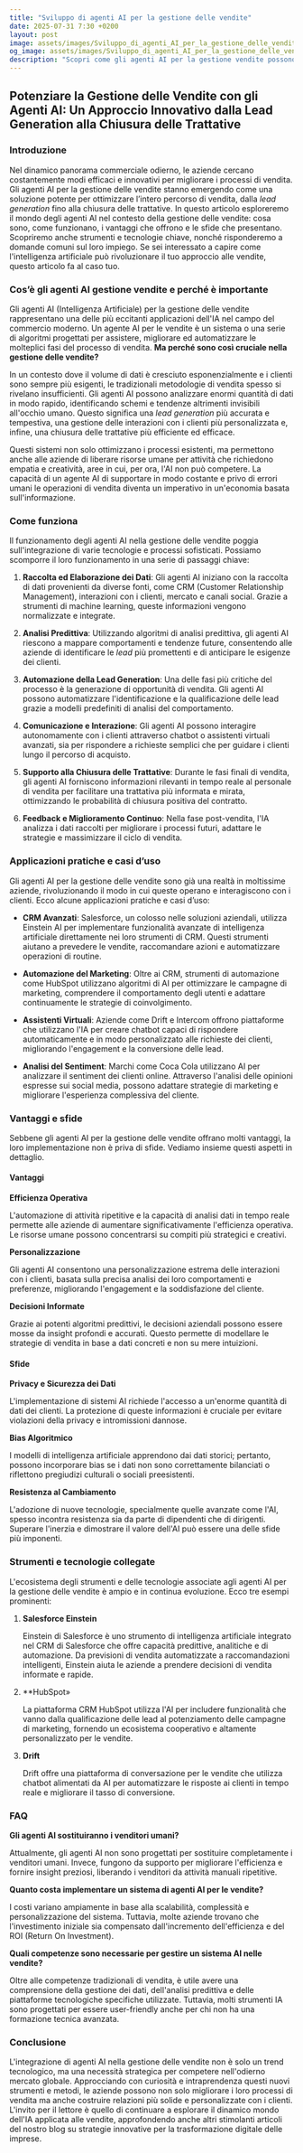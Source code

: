 ```yaml
---
title: "Sviluppo di agenti AI per la gestione delle vendite"
date: 2025-07-31 7:30 +0200
layout: post
image: assets/images/Sviluppo_di_agenti_AI_per_la_gestione_delle_vendite.jpg
og_image: assets/images/Sviluppo_di_agenti_AI_per_la_gestione_delle_vendite.jpg
description: "Scopri come gli agenti AI per la gestione vendite possono rivoluzionare la tua strategia, dall'automazione delle vendite alla chiusura delle trattative."
---
```


## Potenziare la Gestione delle Vendite con gli Agenti AI: Un Approccio Innovativo dalla Lead Generation alla Chiusura delle Trattative

### Introduzione

Nel dinamico panorama commerciale odierno, le aziende cercano costantemente modi efficaci e innovativi per migliorare i processi di vendita. Gli agenti AI per la gestione delle vendite stanno emergendo come una soluzione potente per ottimizzare l’intero percorso di vendita, dalla *lead generation* fino alla chiusura delle trattative. In questo articolo esploreremo il mondo degli agenti AI nel contesto della gestione delle vendite: cosa sono, come funzionano, i vantaggi che offrono e le sfide che presentano. Scopriremo anche strumenti e tecnologie chiave, nonché risponderemo a domande comuni sul loro impiego. Se sei interessato a capire come l'intelligenza artificiale può rivoluzionare il tuo approccio alle vendite, questo articolo fa al caso tuo.

### Cos’è gli agenti AI gestione vendite e perché è importante

Gli agenti AI (Intelligenza Artificiale) per la gestione delle vendite rappresentano una delle più eccitanti applicazioni dell'IA nel campo del commercio moderno. Un agente AI per le vendite è un sistema o una serie di algoritmi progettati per assistere, migliorare ed automatizzare le molteplici fasi del processo di vendita. **Ma perché sono così cruciale nella gestione delle vendite?**

In un contesto dove il volume di dati è cresciuto esponenzialmente e i clienti sono sempre più esigenti, le tradizionali metodologie di vendita spesso si rivelano insufficienti. Gli agenti AI possono analizzare enormi quantità di dati in modo rapido, identificando schemi e tendenze altrimenti invisibili all'occhio umano. Questo significa una *lead generation* più accurata e tempestiva, una gestione delle interazioni con i clienti più personalizzata e, infine, una chiusura delle trattative più efficiente ed efficace.

Questi sistemi non solo ottimizzano i processi esistenti, ma permettono anche alle aziende di liberare risorse umane per attività che richiedono empatia e creatività, aree in cui, per ora, l'AI non può competere. La capacità di un agente AI di supportare in modo costante e privo di errori umani le operazioni di vendita diventa un imperativo in un'economia basata sull'informazione.

### Come funziona

Il funzionamento degli agenti AI nella gestione delle vendite poggia sull'integrazione di varie tecnologie e processi sofisticati. Possiamo scomporre il loro funzionamento in una serie di passaggi chiave:

1. **Raccolta ed Elaborazione dei Dati**: Gli agenti AI iniziano con la raccolta di dati provenienti da diverse fonti, come CRM (Customer Relationship Management), interazioni con i clienti, mercato e canali social. Grazie a strumenti di machine learning, queste informazioni vengono normalizzate e integrate.

2. **Analisi Predittiva**: Utilizzando algoritmi di analisi predittiva, gli agenti AI riescono a mappare comportamenti e tendenze future, consentendo alle aziende di identificare le *lead* più promettenti e di anticipare le esigenze dei clienti.

3. **Automazione della Lead Generation**: Una delle fasi più critiche del processo è la generazione di opportunità di vendita. Gli agenti AI possono automatizzare l'identificazione e la qualificazione delle lead grazie a modelli predefiniti di analisi del comportamento.

4. **Comunicazione e Interazione**: Gli agenti AI possono interagire autonomamente con i clienti attraverso chatbot o assistenti virtuali avanzati, sia per rispondere a richieste semplici che per guidare i clienti lungo il percorso di acquisto.

5. **Supporto alla Chiusura delle Trattative**: Durante le fasi finali di vendita, gli agenti AI forniscono informazioni rilevanti in tempo reale al personale di vendita per facilitare una trattativa più informata e mirata, ottimizzando le probabilità di chiusura positiva del contratto.

6. **Feedback e Miglioramento Continuo**: Nella fase post-vendita, l'IA analizza i dati raccolti per migliorare i processi futuri, adattare le strategie e massimizzare il ciclo di vendita.

### Applicazioni pratiche e casi d’uso

Gli agenti AI per la gestione delle vendite sono già una realtà in moltissime aziende, rivoluzionando il modo in cui queste operano e interagiscono con i clienti. Ecco alcune applicazioni pratiche e casi d’uso:

- **CRM Avanzati**: Salesforce, un colosso nelle soluzioni aziendali, utilizza Einstein AI per implementare funzionalità avanzate di intelligenza artificiale direttamente nei loro strumenti di CRM. Questi strumenti aiutano a prevedere le vendite, raccomandare azioni e automatizzare operazioni di routine.

- **Automazione del Marketing**: Oltre ai CRM, strumenti di automazione come HubSpot utilizzano algoritmi di AI per ottimizzare le campagne di marketing, comprendere il comportamento degli utenti e adattare continuamente le strategie di coinvolgimento.

- **Assistenti Virtuali**: Aziende come Drift e Intercom offrono piattaforme che utilizzano l'IA per creare chatbot capaci di rispondere automaticamente e in modo personalizzato alle richieste dei clienti, migliorando l'engagement e la conversione delle lead.

- **Analisi del Sentiment**: Marchi come Coca Cola utilizzano AI per analizzare il sentiment dei clienti online. Attraverso l'analisi delle opinioni espresse sui social media, possono adattare strategie di marketing e migliorare l'esperienza complessiva del cliente.

### Vantaggi e sfide

Sebbene gli agenti AI per la gestione delle vendite offrano molti vantaggi, la loro implementazione non è priva di sfide. Vediamo insieme questi aspetti in dettaglio.

#### Vantaggi

**Efficienza Operativa**

L'automazione di attività ripetitive e la capacità di analisi dati in tempo reale permette alle aziende di aumentare significativamente l'efficienza operativa. Le risorse umane possono concentrarsi su compiti più strategici e creativi.

**Personalizzazione**

Gli agenti AI consentono una personalizzazione estrema delle interazioni con i clienti, basata sulla precisa analisi dei loro comportamenti e preferenze, migliorando l'engagement e la soddisfazione del cliente.

**Decisioni Informate**

Grazie ai potenti algoritmi predittivi, le decisioni aziendali possono essere mosse da insight profondi e accurati. Questo permette di modellare le strategie di vendita in base a dati concreti e non su mere intuizioni.

#### Sfide

**Privacy e Sicurezza dei Dati**

L'implementazione di sistemi AI richiede l'accesso a un'enorme quantità di dati dei clienti. La protezione di queste informazioni è cruciale per evitare violazioni della privacy e intromissioni dannose.

**Bias Algoritmico**

I modelli di intelligenza artificiale apprendono dai dati storici; pertanto, possono incorporare bias se i dati non sono correttamente bilanciati o riflettono pregiudizi culturali o sociali preesistenti.

**Resistenza al Cambiamento**

L'adozione di nuove tecnologie, specialmente quelle avanzate come l'AI, spesso incontra resistenza sia da parte di dipendenti che di dirigenti. Superare l'inerzia e dimostrare il valore dell'AI può essere una delle sfide più imponenti.

### Strumenti e tecnologie collegate

L'ecosistema degli strumenti e delle tecnologie associate agli agenti AI per la gestione delle vendite è ampio e in continua evoluzione. Ecco tre esempi prominenti:

1. **Salesforce Einstein**

   Einstein di Salesforce è uno strumento di intelligenza artificiale integrato nel CRM di Salesforce che offre capacità predittive, analitiche e di automazione. Da previsioni di vendita automatizzate a raccomandazioni intelligenti, Einstein aiuta le aziende a prendere decisioni di vendita informate e rapide.

2. **HubSpot»

   La piattaforma CRM HubSpot utilizza l'AI per includere funzionalità che vanno dalla qualificazione delle lead al potenziamento delle campagne di marketing, fornendo un ecosistema cooperativo e altamente personalizzato per le vendite.

3. **Drift**

   Drift offre una piattaforma di conversazione per le vendite che utilizza chatbot alimentati da AI per automatizzare le risposte ai clienti in tempo reale e migliorare il tasso di conversione.

### FAQ

**Gli agenti AI sostituiranno i venditori umani?**

Attualmente, gli agenti AI non sono progettati per sostituire completamente i venditori umani. Invece, fungono da supporto per migliorare l'efficienza e fornire insight preziosi, liberando i venditori da attività manuali ripetitive.

**Quanto costa implementare un sistema di agenti AI per le vendite?**

I costi variano ampiamente in base alla scalabilità, complessità e personalizzazione del sistema. Tuttavia, molte aziende trovano che l'investimento iniziale sia compensato dall'incremento dell'efficienza e del ROI (Return On Investment).

**Quali competenze sono necessarie per gestire un sistema AI nelle vendite?**

Oltre alle competenze tradizionali di vendita, è utile avere una comprensione della gestione dei dati, dell'analisi predittiva e delle piattaforme tecnologiche specifiche utilizzate. Tuttavia, molti strumenti IA sono progettati per essere user-friendly anche per chi non ha una formazione tecnica avanzata.

### Conclusione

L'integrazione di agenti AI nella gestione delle vendite non è solo un trend tecnologico, ma una necessità strategica per competere nell'odierno mercato globale. Approcciando con curiosità e intraprendenza questi nuovi strumenti e metodi, le aziende possono non solo migliorare i loro processi di vendita ma anche costruire relazioni più solide e personalizzate con i clienti. L'invito per il lettore è quello di continuare a esplorare il dinamico mondo dell'IA applicata alle vendite, approfondendo anche altri stimolanti articoli del nostro blog su strategie innovative per la trasformazione digitale delle imprese.